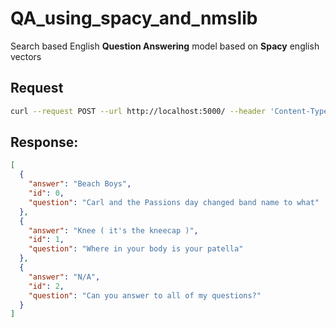 # QA_using_spacy_and_nmslib
Search based English **Question Answering** model based on **Spacy** english vectors 

## Request 
```bash
curl --request POST --url http://localhost:5000/ --header 'Content-Type: application/json' --header 'Postman-Token: 22d20dbd-1f8c-4bbd-844a-2e4e3afb6229'  --header 'cache-control: no-cache' --data '{"questions":[{"id":0, "question":"Carl and the Passions day changed band name to what"},{"id":1, "question":"Where in your body is your patella"},{"id":2, "question":"Can you answer to all of my questions?"}],"max_distance":0.05}'
```
## Response:
```json
[
  {
    "answer": "Beach Boys", 
    "id": 0, 
    "question": "Carl and the Passions day changed band name to what"
  }, 
  {
    "answer": "Knee ( it's the kneecap )", 
    "id": 1, 
    "question": "Where in your body is your patella"
  }, 
  {
    "answer": "N/A", 
    "id": 2, 
    "question": "Can you answer to all of my questions?"
  }
]
```
